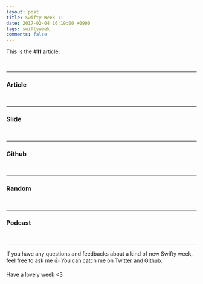 ```yaml
---
layout: post
title: Swifty Week 11
date: 2017-02-04 16:19:00 +0900
tags: swiftyweek
comments: false
---
```


This is the **#11** article. 

<br>

---

### Article

<br>

---

### Slide

<br>

---

### Github

<br>

---

### Random

<br>

---

### Podcast

<br>

---

If you have any questions and feedbacks about a kind of new Swifty week, feel free to ask me :+1:
You can catch me on [Twitter](https://twitter.com/pixyzehn) and [Github](https://github.com/pixyzehn).

Have a lovely week <3


